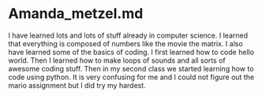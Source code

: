 # Amanda_metzel.md
I have learned lots and lots of stuff already in computer science. I learned that everything is composed of numbers like the movie the matrix. I also have learned some of the basics of coding. I first learned how to code hello world. Then I learned how to make loops of sounds and all sorts of awesome coding stuff. Then in my second class we started learning how to code using python. It is very confusing for me and I could not figure out the mario assignment but I did try my hardest.
